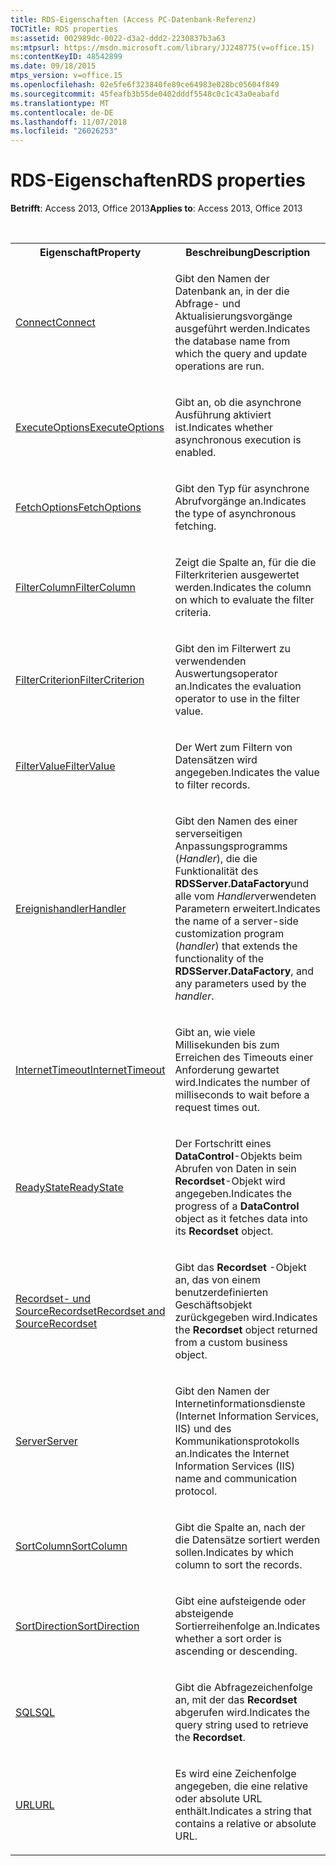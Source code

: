 ```yaml
---
title: RDS-Eigenschaften (Access PC-Datenbank-Referenz)
TOCTitle: RDS properties
ms:assetid: 002989dc-0022-d3a2-ddd2-2230837b3a63
ms:mtpsurl: https://msdn.microsoft.com/library/JJ248775(v=office.15)
ms:contentKeyID: 48542899
ms.date: 09/18/2015
mtps_version: v=office.15
ms.openlocfilehash: 02e5fe6f323840fe89ce64983e028bc05604f849
ms.sourcegitcommit: 45feafb3b55de0402dddf5548c0c1c43a0eabafd
ms.translationtype: MT
ms.contentlocale: de-DE
ms.lasthandoff: 11/07/2018
ms.locfileid: "26026253"
---
```

# <a name="rds-properties"></a><span data-ttu-id="cb0c9-102">RDS-Eigenschaften</span><span class="sxs-lookup"><span data-stu-id="cb0c9-102">RDS properties</span></span>

<span data-ttu-id="cb0c9-103">**Betrifft**: Access 2013, Office 2013</span><span class="sxs-lookup"><span data-stu-id="cb0c9-103">**Applies to**: Access 2013, Office 2013</span></span>

<br/>

<table>
<colgroup>
<col style="width: 50%" />
<col style="width: 50%" />
</colgroup>
<tbody>
<tr class="even">
<th><span data-ttu-id="cb0c9-104">Eigenschaft</span><span class="sxs-lookup"><span data-stu-id="cb0c9-104">Property</span></span></th>
<th><span data-ttu-id="cb0c9-105">Beschreibung</span><span class="sxs-lookup"><span data-stu-id="cb0c9-105">Description</span></span></th>
</tr>
<tr class="odd">
<td><p><span data-ttu-id="cb0c9-106"><a href="connect-property-rds.md">Connect</a></span><span class="sxs-lookup"><span data-stu-id="cb0c9-106"><a href="connect-property-rds.md">Connect</a></span></span></p></td>
<td><p><span data-ttu-id="cb0c9-107">Gibt den Namen der Datenbank an, in der die Abfrage- und Aktualisierungsvorgänge ausgeführt werden.</span><span class="sxs-lookup"><span data-stu-id="cb0c9-107">Indicates the database name from which the query and update operations are run.</span></span></p></td>
</tr>
<tr class="even">
<td><p><span data-ttu-id="cb0c9-108"><a href="executeoptions-property-rds.md">ExecuteOptions</a></span><span class="sxs-lookup"><span data-stu-id="cb0c9-108"><a href="executeoptions-property-rds.md">ExecuteOptions</a></span></span></p></td>
<td><p><span data-ttu-id="cb0c9-109">Gibt an, ob die asynchrone Ausführung aktiviert ist.</span><span class="sxs-lookup"><span data-stu-id="cb0c9-109">Indicates whether asynchronous execution is enabled.</span></span></p></td>
</tr>
<tr class="odd">
<td><p><span data-ttu-id="cb0c9-110"><a href="fetchoptions-property-rds.md">FetchOptions</a></span><span class="sxs-lookup"><span data-stu-id="cb0c9-110"><a href="fetchoptions-property-rds.md">FetchOptions</a></span></span></p></td>
<td><p><span data-ttu-id="cb0c9-111">Gibt den Typ für asynchrone Abrufvorgänge an.</span><span class="sxs-lookup"><span data-stu-id="cb0c9-111">Indicates the type of asynchronous fetching.</span></span></p></td>
</tr>
<tr class="even">
<td><p><span data-ttu-id="cb0c9-112"><a href="filtercolumn-property-rds.md">FilterColumn</a></span><span class="sxs-lookup"><span data-stu-id="cb0c9-112"><a href="filtercolumn-property-rds.md">FilterColumn</a></span></span></p></td>
<td><p><span data-ttu-id="cb0c9-113">Zeigt die Spalte an, für die die Filterkriterien ausgewertet werden.</span><span class="sxs-lookup"><span data-stu-id="cb0c9-113">Indicates the column on which to evaluate the filter criteria.</span></span></p></td>
</tr>
<tr class="odd">
<td><p><span data-ttu-id="cb0c9-114"><a href="filtercriterion-property-rds.md">FilterCriterion</a></span><span class="sxs-lookup"><span data-stu-id="cb0c9-114"><a href="filtercriterion-property-rds.md">FilterCriterion</a></span></span></p></td>
<td><p><span data-ttu-id="cb0c9-115">Gibt den im Filterwert zu verwendenden Auswertungsoperator an.</span><span class="sxs-lookup"><span data-stu-id="cb0c9-115">Indicates the evaluation operator to use in the filter value.</span></span></p></td>
</tr>
<tr class="even">
<td><p><span data-ttu-id="cb0c9-116"><a href="filtervalue-property-rds.md"><ui>FilterValue</ui></a></span><span class="sxs-lookup"><span data-stu-id="cb0c9-116"><a href="filtervalue-property-rds.md">FilterValue</a></span></span></p></td>
<td><p><span data-ttu-id="cb0c9-117">Der Wert zum Filtern von Datensätzen wird angegeben.</span><span class="sxs-lookup"><span data-stu-id="cb0c9-117">Indicates the value to filter records.</span></span></p></td>
</tr>
<tr class="odd">
<td><p><span data-ttu-id="cb0c9-118"><a href="handler-property-rds.md">Ereignishandler</a></span><span class="sxs-lookup"><span data-stu-id="cb0c9-118"><a href="handler-property-rds.md">Handler</a></span></span></p></td>
<td><p><span data-ttu-id="cb0c9-119">Gibt den Namen des einer serverseitigen Anpassungsprogramms (<em>Handler</em>), die die Funktionalität des <strong>RDSServer.DataFactory</strong>und alle vom <em>Handler</em>verwendeten Parametern erweitert.</span><span class="sxs-lookup"><span data-stu-id="cb0c9-119">Indicates the name of a server-side customization program (<em>handler</em>) that extends the functionality of the <strong>RDSServer.DataFactory</strong>, and any parameters used by the <em>handler</em>.</span></span></p></td>
</tr>
<tr class="even">
<td><p><span data-ttu-id="cb0c9-120"><a href="internettimeout-property-rds.md">InternetTimeout</a></span><span class="sxs-lookup"><span data-stu-id="cb0c9-120"><a href="internettimeout-property-rds.md">InternetTimeout</a></span></span></p></td>
<td><p><span data-ttu-id="cb0c9-121">Gibt an, wie viele Millisekunden bis zum Erreichen des Timeouts einer Anforderung gewartet wird.</span><span class="sxs-lookup"><span data-stu-id="cb0c9-121">Indicates the number of milliseconds to wait before a request times out.</span></span></p></td>
</tr>
<tr class="odd">
<td><p><span data-ttu-id="cb0c9-122"><a href="readystate-property-rds.md">ReadyState</a></span><span class="sxs-lookup"><span data-stu-id="cb0c9-122"><a href="readystate-property-rds.md">ReadyState</a></span></span></p></td>
<td><p><span data-ttu-id="cb0c9-123">Der Fortschritt eines <strong>DataControl</strong>-Objekts beim Abrufen von Daten in sein <strong>Recordset</strong>-Objekt wird angegeben.</span><span class="sxs-lookup"><span data-stu-id="cb0c9-123">Indicates the progress of a <strong>DataControl</strong> object as it fetches data into its <strong>Recordset</strong> object.</span></span></p></td>
</tr>
<tr class="even">
<td><p><span data-ttu-id="cb0c9-124"><a href="recordset-sourcerecordset-properties-rds.md">Recordset- und SourceRecordset</a></span><span class="sxs-lookup"><span data-stu-id="cb0c9-124"><a href="recordset-sourcerecordset-properties-rds.md">Recordset and SourceRecordset</a></span></span></p></td>
<td><p><span data-ttu-id="cb0c9-125">Gibt das <strong>Recordset</strong> -Objekt an, das von einem benutzerdefinierten Geschäftsobjekt zurückgegeben wird.</span><span class="sxs-lookup"><span data-stu-id="cb0c9-125">Indicates the <strong>Recordset</strong> object returned from a custom business object.</span></span></p></td>
</tr>
<tr class="odd">
<td><p><span data-ttu-id="cb0c9-126"><a href="server-property-rds.md">Server</a></span><span class="sxs-lookup"><span data-stu-id="cb0c9-126"><a href="server-property-rds.md">Server</a></span></span></p></td>
<td><p><span data-ttu-id="cb0c9-127">Gibt den Namen der Internetinformationsdienste (Internet Information Services, IIS) und des Kommunikationsprotokolls an.</span><span class="sxs-lookup"><span data-stu-id="cb0c9-127">Indicates the Internet Information Services (IIS) name and communication protocol.</span></span></p></td>
</tr>
<tr class="even">
<td><p><span data-ttu-id="cb0c9-128"><a href="sortcolumn-property-rds.md">SortColumn</a></span><span class="sxs-lookup"><span data-stu-id="cb0c9-128"><a href="sortcolumn-property-rds.md">SortColumn</a></span></span></p></td>
<td><p><span data-ttu-id="cb0c9-129">Gibt die Spalte an, nach der die Datensätze sortiert werden sollen.</span><span class="sxs-lookup"><span data-stu-id="cb0c9-129">Indicates by which column to sort the records.</span></span></p></td>
</tr>
<tr class="odd">
<td><p><span data-ttu-id="cb0c9-130"><a href="sortdirection-property-rds.md"><ui>SortDirection</ui></a></span><span class="sxs-lookup"><span data-stu-id="cb0c9-130"><a href="sortdirection-property-rds.md">SortDirection</a></span></span></p></td>
<td><p><span data-ttu-id="cb0c9-131">Gibt eine aufsteigende oder absteigende Sortierreihenfolge an.</span><span class="sxs-lookup"><span data-stu-id="cb0c9-131">Indicates whether a sort order is ascending or descending.</span></span></p></td>
</tr>
<tr class="even">
<td><p><span data-ttu-id="cb0c9-132"><a href="https://docs.microsoft.com/office/vba/access/concepts/miscellaneous/sql-property-ado">SQL</a></span><span class="sxs-lookup"><span data-stu-id="cb0c9-132"><a href="https://docs.microsoft.com/office/vba/access/concepts/miscellaneous/sql-property-ado">SQL</a></span></span></p></td>
<td><p><span data-ttu-id="cb0c9-133">Gibt die Abfragezeichenfolge an, mit der das <strong>Recordset</strong> abgerufen wird.</span><span class="sxs-lookup"><span data-stu-id="cb0c9-133">Indicates the query string used to retrieve the <strong>Recordset</strong>.</span></span></p></td>
</tr>
<tr class="odd">
<td><p><span data-ttu-id="cb0c9-134"><a href="url-property-rds.md">URL</a></span><span class="sxs-lookup"><span data-stu-id="cb0c9-134"><a href="url-property-rds.md">URL</a></span></span></p></td>
<td><p><span data-ttu-id="cb0c9-135">Es wird eine Zeichenfolge angegeben, die eine relative oder absolute URL enthält.</span><span class="sxs-lookup"><span data-stu-id="cb0c9-135">Indicates a string that contains a relative or absolute URL.</span></span></p></td>
</tr>
</tbody>
</table>

<br/>